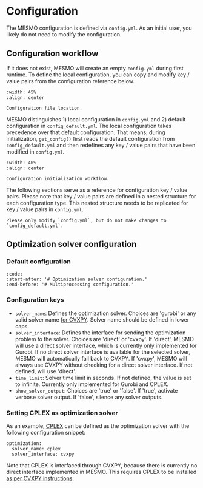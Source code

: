 # Configuration

The MESMO configuration is defined via `config.yml`. As an initial user, you likely do not need to modify the configuration.

## Configuration workflow

If it does not exist, MESMO will create an empty `config.yml` during first runtime. To define the local configuration, you can copy and modify key / value pairs from the configuration reference below.

```{figure} ../assets/configuration_file_structure.svg
:width: 45%
:align: center

Configuration file location.
```

MESMO distinguishes 1) local configuration in `config.yml` and 2) default configuration in `config_default.yml`. The local configuration takes precedence over that default configuration. That means, during initialization, `get_config()` first reads the default configuration from `config_default.yml` and then redefines any key / value pairs that have been modified in `config.yml`.

```{figure} ../assets/configuration_workflow.svg
:width: 40%
:align: center

Configuration initialization workflow.
```

The following sections serve as a reference for configuration key / value pairs. Please note that key / value pairs are defined in a nested structure for each configuration type. This nested structure needs to be replicated for key / value pairs in `config.yml`.

```{important}
Please only modify `config.yml`, but do not make changes to `config_default.yml`.
```

## Optimization solver configuration

### Default configuration

```{include} ../../mesmo/config_default.yml
:code:
:start-after: '# Optimization solver configuration.'
:end-before: '# Multiprocessing configuration.'
```

### Configuration keys

 - `solver_name`: Defines the optimization solver. Choices are 'gurobi' or any valid solver name [for CVXPY](https://www.cvxpy.org/tutorial/advanced/index.html#choosing-a-solver). Solver name should be defined in lower caps.
 - `solver_interface`: Defines the interface for sending the optimization problem to the solver. Choices are 'direct' or 'cvxpy'. If 'direct', MESMO will use a direct solver interface, which is currently only implemented for Gurobi. If no direct solver interface is available for the selected solver, MESMO will automatically fall back to CVXPY. If 'cvxpy', MESMO will always use CVXPY without checking for a direct solver interface. If not defined, will use 'direct'.
 - `time_limit`: Solver time limit in seconds. If not defined, the value is set to infinite. Currently only implemented for Gurobi and CPLEX.
 - `show_solver_output`: Choices are 'true' or 'false'. If 'true', activate verbose solver output. If 'false', silence any solver outputs.

### Setting CPLEX as optimization solver

As an example, [CPLEX](https://www.ibm.com/analytics/cplex-optimizer) can be defined as the optimization solver with the following configuration snippet:

```
optimization:
  solver_name: cplex
  solver_interface: cvxpy
```

Note that CPLEX is interfaced through CVXPY, because there is currently no direct interface implemented in MESMO. This requires CPLEX to be installed [as per CVXPY instructions](https://www.cvxpy.org/install/index.html#install-with-cplex-support).

